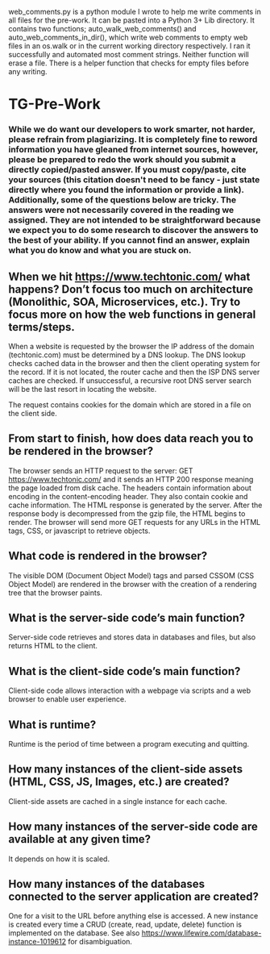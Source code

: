 web_comments.py is a python module I wrote to help me write comments in all files for the pre-work. It can be pasted
into a Python 3+ Lib directory. It contains two functions; auto_walk_web_comments() and auto_web_comments_in_dir(), which
write web comments to empty web files in an os.walk or in the current working directory respectively. I ran it
successfully and automated most comment strings. Neither function will erase a file. There is a helper function that checks
for empty files before any writing.

# TG-Pre-Work

### While we do want our developers to work smarter, not harder, please refrain from plagiarizing.  It is completely fine to reword information you have gleaned from internet sources, however, please be prepared to redo the work should you submit a directly copied/pasted answer.  If you must copy/paste, cite your sources (this citation doesn't need to be fancy - just state directly where you found the information or provide a link).  Additionally, some of the questions below are tricky.  The answers were not necessarily covered in the reading we assigned.  They are not intended to be straightforward because we expect you to do some research to discover the answers to the best of your ability.  If you cannot find an answer, explain what you do know and what you are stuck on.  

## When we hit https://www.techtonic.com/ what happens? Don’t focus too much on architecture (Monolithic, SOA, Microservices, etc.). Try to focus more on how the web functions in general terms/steps.

When a website is requested by the browser the IP address of the domain (techtonic.com) must be determined by a DNS
lookup. The DNS lookup checks cached data in the browser and then the client operating system for the record.
If it is not located, the router cache and then the ISP DNS server caches are checked. If unsuccessful, a
recursive root DNS server search will be the last resort in locating the website.

The request contains cookies for the domain which are stored in a file on the client side.

## From start to finish, how does data reach you to be rendered in the browser?

The browser sends an HTTP request to the server:
GET https://www.techtonic.com/
and it sends an HTTP 200 response meaning the page loaded from disk cache.
The headers contain information about encoding in the content-encoding header. They also contain cookie and cache
information.
The HTML response is generated by the server. After the response body is decompressed from the gzip file,
the HTML begins to render.
The browser will send more GET requests for any URLs in the HTML tags, CSS, or javascript to retrieve objects.

## What code is rendered in the browser?

The visible DOM (Document Object Model) tags and parsed CSSOM (CSS Object Model) are rendered in the browser with
the creation of a rendering tree that the browser paints.

## What is the server-side code’s main function?

Server-side code retrieves and stores data in databases and files, but also returns HTML to the client.

## What is the client-side code’s main function?

Client-side code allows interaction with a webpage via scripts and a web browser to enable user experience.

## What is runtime?

Runtime is the period of time between a program executing and quitting.

## How many instances of the client-side assets (HTML, CSS, JS, Images, etc.) are created?

Client-side assets are cached in a single instance for each cache.

## How many instances of the server-side code are available at any given time?

It depends on how it is scaled.

## How many instances of the databases connected to the server application are created?
One for a visit to the URL before anything else is accessed.
A new instance is created every time a CRUD (create, read, update, delete) function is implemented on the database.
See also https://www.lifewire.com/database-instance-1019612 for disambiguation.